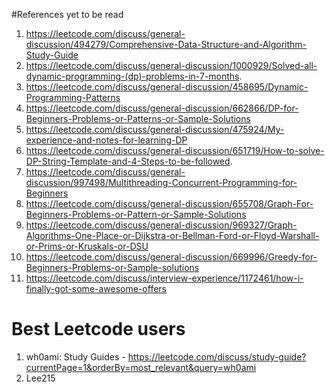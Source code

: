 #References yet to be read

1. https://leetcode.com/discuss/general-discussion/494279/Comprehensive-Data-Structure-and-Algorithm-Study-Guide
2. https://leetcode.com/discuss/general-discussion/1000929/Solved-all-dynamic-programming-(dp)-problems-in-7-months.
3. https://leetcode.com/discuss/general-discussion/458695/Dynamic-Programming-Patterns
4. https://leetcode.com/discuss/general-discussion/662866/DP-for-Beginners-Problems-or-Patterns-or-Sample-Solutions
5. https://leetcode.com/discuss/general-discussion/475924/My-experience-and-notes-for-learning-DP
6. https://leetcode.com/discuss/general-discussion/651719/How-to-solve-DP-String-Template-and-4-Steps-to-be-followed.
7. https://leetcode.com/discuss/general-discussion/997498/Multithreading-Concurrent-Programming-for-Beginners
8. https://leetcode.com/discuss/general-discussion/655708/Graph-For-Beginners-Problems-or-Pattern-or-Sample-Solutions
9. https://leetcode.com/discuss/general-discussion/969327/Graph-Algorithms-One-Place-or-Dijkstra-or-Bellman-Ford-or-Floyd-Warshall-or-Prims-or-Kruskals-or-DSU
10. https://leetcode.com/discuss/general-discussion/669996/Greedy-for-Beginners-Problems-or-Sample-solutions
11. https://leetcode.com/discuss/interview-experience/1172461/how-i-finally-got-some-awesome-offers

# Best Leetcode users
1. wh0ami: Study Guides - https://leetcode.com/discuss/study-guide?currentPage=1&orderBy=most_relevant&query=wh0ami
2. Lee215